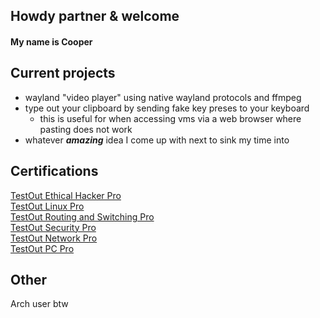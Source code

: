 ## Howdy partner & welcome
#### My name is Cooper  

## Current projects 
- wayland "video player" using native wayland protocols and ffmpeg
- type out your clipboard by sending fake key preses to your keyboard
  - this is useful for when accessing vms via a web browser where pasting does not work
- whatever ***amazing*** idea I come up with next to sink my time into

## Certifications
[TestOut Ethical Hacker Pro](https://certification.testout.com/verifycert/6-1C6-V5X24A)  
[TestOut Linux Pro](https://certification.testout.com/verifycert/6-1C6-NE9LK)  
[TestOut Routing and Switching Pro](https://certification.testout.com/verifycert/6-1C6-VV659G)  
[TestOut Security Pro](https://certification.testout.com/verifycert/6-1C6-WXPBN)  
[TestOut Network Pro](https://certification.testout.com/verifycert/6-1C6-N9MKR)  
[TestOut PC Pro](https://certification.testout.com/verifycert/6-1C6-WJ29V)  

## Other
Arch user btw  
